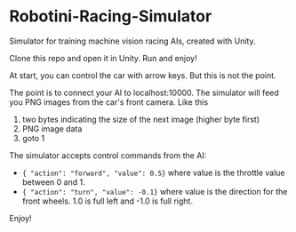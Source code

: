 # Robotini-Racing-Simulator

Simulator for training machine vision racing AIs, created with Unity.

Clone this repo and open it in Unity. Run and enjoy!

At start, you can control the car with arrow keys. But this is not the point.

The point is to connect your AI to localhost:10000. The simulator will
feed you PNG images from the car's front camera. Like this

1. two bytes indicating the size of the next image (higher byte first)
2. PNG image data
3. goto 1

The simulator accepts control commands from the AI:

- `{ "action": "forward", "value": 0.5}` where value is the throttle value between 0 and 1.
- `{ "action": "turn", "value": -0.1}` where value is the direction for the front wheels. 1.0 is full left and -1.0 is full right. 

Enjoy!
